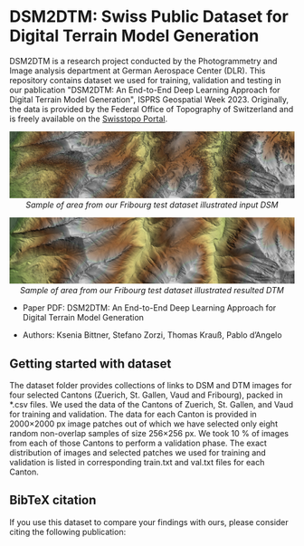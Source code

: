 # DSM2DTM: Swiss Public Dataset for Digital Terrain Model Generation
DSM2DTM is a research project conducted by the Photogrammetry and Image analysis department at German Aerospace Center (DLR).
This repository contains dataset we used for training, validation and testing in our pablication "DSM2DTM: An End-to-End Deep Learning Approach for Digital Terrain Model Generation", ISPRS Geospatial Week 2023. Originally, the data is provided by the Federal Office of Topography of Switzerland and is freely available on the [Swisstopo Portal](https://www.swisstopo.admin.ch/en/geodata.html).

<p align="center">
  <img src="https://github.com/KseniaBittner/DSM2DTM/blob/main/img/FribourgMountain_DSM.jpg" alt>
  <em>Sample of area from our Fribourg test dataset illustrated input DSM</em>
</p>

<p align="center">
  <img src="https://github.com/KseniaBittner/DSM2DTM/blob/main/img/FribourgMountain_EffNet.jpg" alt>
  <em>Sample of area from our Fribourg test dataset illustrated resulted DTM</em>
</p>

+ Paper PDF: DSM2DTM: An End-to-End Deep Learning Approach for Digital Terrain Model Generation

+ Authors: Ksenia Bittner, Stefano Zorzi, Thomas Krauß, Pablo d’Angelo

## Getting started with dataset
The dataset folder provides collections of links to DSM and DTM images for four selected Cantons (Zuerich, St. Gallen, Vaud and Fribourg), packed in *.csv files. 
We used the data of the Cantons of Zuerich, St. Gallen, and Vaud for training and validation. The data for each Canton is provided in 2000×2000 px image patches out of which we have selected only eight random non-overlap samples of size 256×256 px. We took 10 % of images from each of those Cantons to perform a validation phase. The exact distribution of images and selected patches we used for training and validation is listed in corresponding train.txt and val.txt files for each Canton. 

## BibTeX citation
If you use this dataset to compare your findings with ours, please consider citing the following publication:
